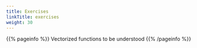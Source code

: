 ```yaml
---
title: Exercises
linkTitle: exercises
weight: 30
---
```


{{% pageinfo %}}
Vectorized functions to be understood
{{% /pageinfo %}}
